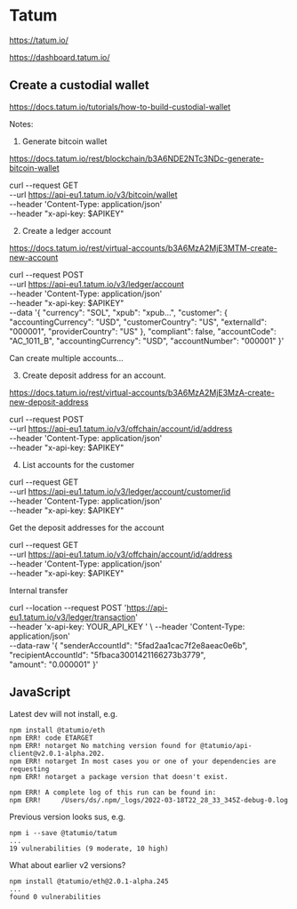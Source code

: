 # Tatum

https://tatum.io/

https://dashboard.tatum.io/

## Create a custodial wallet

https://docs.tatum.io/tutorials/how-to-build-custodial-wallet

Notes:

1. Generate bitcoin wallet

https://docs.tatum.io/rest/blockchain/b3A6NDE2NTc3NDc-generate-bitcoin-wallet

curl --request GET \
  --url https://api-eu1.tatum.io/v3/bitcoin/wallet \
  --header 'Content-Type: application/json' \
  --header "x-api-key: $APIKEY"

2. Create a ledger account

https://docs.tatum.io/rest/virtual-accounts/b3A6MzA2MjE3MTM-create-new-account

curl --request POST \
  --url https://api-eu1.tatum.io/v3/ledger/account \
  --header 'Content-Type: application/json' \
  --header "x-api-key: $APIKEY" \
  --data '{
  "currency": "SOL",
  "xpub": "xpub...",
  "customer": {
    "accountingCurrency": "USD",
    "customerCountry": "US",
    "externalId": "000001",
    "providerCountry": "US"
  },
  "compliant": false,
  "accountCode": "AC_1011_B",
  "accountingCurrency": "USD",
  "accountNumber": "000001"
}'

Can create multiple accounts...


3. Create deposit address for an account.

https://docs.tatum.io/rest/virtual-accounts/b3A6MzA2MjE3MzA-create-new-deposit-address

curl --request POST \
  --url https://api-eu1.tatum.io/v3/offchain/account/id/address \
  --header 'Content-Type: application/json' \
  --header "x-api-key: $APIKEY"

4. List accounts for the customer

curl --request GET \
  --url https://api-eu1.tatum.io/v3/ledger/account/customer/id \
  --header 'Content-Type: application/json' \
  --header "x-api-key: $APIKEY"


  Get the deposit addresses for the account

  curl --request GET \
  --url https://api-eu1.tatum.io/v3/offchain/account/id/address \
  --header 'Content-Type: application/json' \
  --header "x-api-key: $APIKEY"

  Internal transfer

  curl --location --request 
POST 'https://api-eu1.tatum.io/v3/ledger/transaction' \
--header 'x-api-key: YOUR_API_KEY ' \ 
--header 'Content-Type: application/json' \
--data-raw '{
  "senderAccountId": "5fad2aa1cac7f2e8aeac0e6b",
  "recipientAccountId": "5fbaca3001421166273b3779",    
  "amount": "0.000001"
}'

## JavaScript

Latest dev will not install, e.g.

```
npm install @tatumio/eth    
npm ERR! code ETARGET
npm ERR! notarget No matching version found for @tatumio/api-client@v2.0.1-alpha.202.
npm ERR! notarget In most cases you or one of your dependencies are requesting
npm ERR! notarget a package version that doesn't exist.

npm ERR! A complete log of this run can be found in:
npm ERR!     /Users/ds/.npm/_logs/2022-03-18T22_28_33_345Z-debug-0.log
```

Previous version looks sus, e.g.

```
npm i --save @tatumio/tatum
...
19 vulnerabilities (9 moderate, 10 high)
```

What about earlier v2 versions?

```
npm install @tatumio/eth@2.0.1-alpha.245
...
found 0 vulnerabilities
```